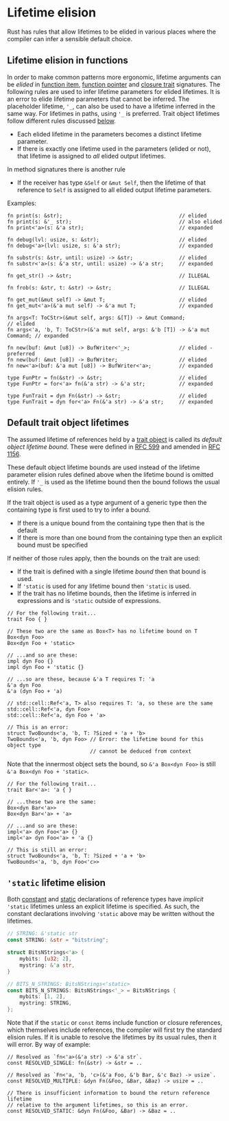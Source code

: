 # Lifetime elision

Rust has rules that allow lifetimes to be elided in various places where the
compiler can infer a sensible default choice.

## Lifetime elision in functions

In order to make common patterns more ergonomic, lifetime arguments can be
*elided* in [function item], [function pointer] and [closure trait] signatures.
The following rules are used to infer lifetime parameters for elided lifetimes.
It is an error to elide lifetime parameters that cannot be inferred. The
placeholder lifetime, `'_`, can also be used to have a lifetime inferred in the
same way. For lifetimes in paths, using `'_` is preferred. Trait object
lifetimes follow different rules discussed
[below][trait object lifetimes].

* Each elided lifetime in the parameters becomes a distinct lifetime parameter.
* If there is exactly one lifetime used in the parameters (elided or not), that
  lifetime is assigned to *all* elided output lifetimes.

In method signatures there is another rule

* If the receiver has type `&Self`  or `&mut Self`, then the lifetime of that
  reference to `Self` is assigned to all elided output lifetime parameters.

Examples:

```rust,ignore
fn print(s: &str);                                      // elided
fn print(s: &'_ str);                                   // also elided
fn print<'a>(s: &'a str);                               // expanded

fn debug(lvl: usize, s: &str);                          // elided
fn debug<'a>(lvl: usize, s: &'a str);                   // expanded

fn substr(s: &str, until: usize) -> &str;               // elided
fn substr<'a>(s: &'a str, until: usize) -> &'a str;     // expanded

fn get_str() -> &str;                                   // ILLEGAL

fn frob(s: &str, t: &str) -> &str;                      // ILLEGAL

fn get_mut(&mut self) -> &mut T;                        // elided
fn get_mut<'a>(&'a mut self) -> &'a mut T;              // expanded

fn args<T: ToCStr>(&mut self, args: &[T]) -> &mut Command;                  // elided
fn args<'a, 'b, T: ToCStr>(&'a mut self, args: &'b [T]) -> &'a mut Command; // expanded

fn new(buf: &mut [u8]) -> BufWriter<'_>;                // elided - preferred
fn new(buf: &mut [u8]) -> BufWriter;                    // elided
fn new<'a>(buf: &'a mut [u8]) -> BufWriter<'a>;         // expanded

type FunPtr = fn(&str) -> &str;                         // elided
type FunPtr = for<'a> fn(&'a str) -> &'a str;           // expanded

type FunTrait = dyn Fn(&str) -> &str;                   // elided
type FunTrait = dyn for<'a> Fn(&'a str) -> &'a str;     // expanded
```

## Default trait object lifetimes

The assumed lifetime of references held by a [trait object] is called its
_default object lifetime bound_. These were defined in [RFC 599] and amended in
[RFC 1156].

These default object lifetime bounds are used instead of the lifetime parameter
elision rules defined above when the lifetime bound is omitted entirely. If
`'_` is used as the lifetime bound then the bound follows the usual elision
rules.

If the trait object is used as a type argument of a generic type then the
containing type is first used to try to infer a bound.

* If there is a unique bound from the containing type then that is the default
* If there is more than one bound from the containing type then an explicit
  bound must be specified

If neither of those rules apply, then the bounds on the trait are used:

* If the trait is defined with a single lifetime _bound_ then that bound is
  used.
* If `'static` is used for any lifetime bound then `'static` is used.
* If the trait has no lifetime bounds, then the lifetime is inferred in
  expressions and is `'static` outside of expressions.

```rust,ignore
// For the following trait...
trait Foo { }

// These two are the same as Box<T> has no lifetime bound on T
Box<dyn Foo>
Box<dyn Foo + 'static>

// ...and so are these:
impl dyn Foo {}
impl dyn Foo + 'static {}

// ...so are these, because &'a T requires T: 'a
&'a dyn Foo
&'a (dyn Foo + 'a)

// std::cell::Ref<'a, T> also requires T: 'a, so these are the same
std::cell::Ref<'a, dyn Foo>
std::cell::Ref<'a, dyn Foo + 'a>

// This is an error:
struct TwoBounds<'a, 'b, T: ?Sized + 'a + 'b>
TwoBounds<'a, 'b, dyn Foo> // Error: the lifetime bound for this object type
                           // cannot be deduced from context
```

Note that the innermost object sets the bound, so `&'a Box<dyn Foo>` is still
`&'a Box<dyn Foo + 'static>`.

```rust,ignore
// For the following trait...
trait Bar<'a>: 'a { }

// ...these two are the same:
Box<dyn Bar<'a>>
Box<dyn Bar<'a> + 'a>

// ...and so are these:
impl<'a> dyn Foo<'a> {}
impl<'a> dyn Foo<'a> + 'a {}

// This is still an error:
struct TwoBounds<'a, 'b, T: ?Sized + 'a + 'b>
TwoBounds<'a, 'b, dyn Foo<'c>>
```

## `'static` lifetime elision

Both [constant] and [static] declarations of reference types have *implicit*
`'static` lifetimes unless an explicit lifetime is specified. As such, the
constant declarations involving `'static` above may be written without the
lifetimes.

```rust
// STRING: &'static str
const STRING: &str = "bitstring";

struct BitsNStrings<'a> {
    mybits: [u32; 2],
    mystring: &'a str,
}

// BITS_N_STRINGS: BitsNStrings<'static>
const BITS_N_STRINGS: BitsNStrings<'_> = BitsNStrings {
    mybits: [1, 2],
    mystring: STRING,
};
```

Note that if the `static` or `const` items include function or closure
references, which themselves include references, the compiler will first try
the standard elision rules. If it is unable to resolve the lifetimes by its
usual rules, then it will error. By way of example:

```rust,ignore
// Resolved as `fn<'a>(&'a str) -> &'a str`.
const RESOLVED_SINGLE: fn(&str) -> &str = ..

// Resolved as `Fn<'a, 'b, 'c>(&'a Foo, &'b Bar, &'c Baz) -> usize`.
const RESOLVED_MULTIPLE: &dyn Fn(&Foo, &Bar, &Baz) -> usize = ..

// There is insufficient information to bound the return reference lifetime
// relative to the argument lifetimes, so this is an error.
const RESOLVED_STATIC: &dyn Fn(&Foo, &Bar) -> &Baz = ..
```

[closure trait]: types.html#closure-types
[constant]: items/constant-items.html
[function item]: types.html#function-item-types
[function pointer]: types.html#function-pointer-types
[implementation]: items/implementations.html
[RFC 599]: https://github.com/rust-lang/rfcs/blob/master/text/0599-default-object-bound.md
[RFC 1156]: https://github.com/rust-lang/rfcs/blob/master/text/1156-adjust-default-object-bounds.md
[static]: items/static-items.html
[trait object]: types.html#trait-objects
[type aliases]: items/type-aliases.html
[trait object lifetimes]: #default-trait-object-lifetimes
